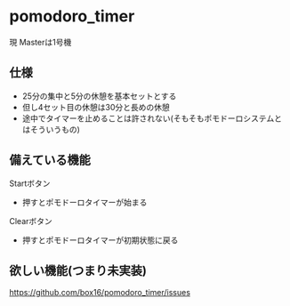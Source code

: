 # pomodoro_timer
現 Masterは1号機
  
## 仕様  
- 25分の集中と5分の休憩を基本セットとする
- 但し4セット目の休憩は30分と長めの休憩
- 途中でタイマーを止めることは許されない(そもそもポモドーロシステムとはそういうもの)
  

## 備えている機能  
Startボタン
- 押すとポモドーロタイマーが始まる
  
Clearボタン
- 押すとポモドーロタイマーが初期状態に戻る  
  
## 欲しい機能(つまり未実装)  
  https://github.com/box16/pomodoro_timer/issues